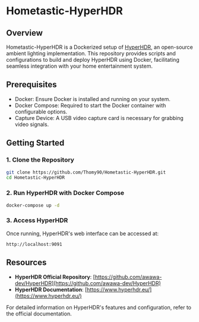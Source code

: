 # Hometastic-HyperHDR

## Overview

Hometastic-HyperHDR is a Dockerized setup of [HyperHDR](https://github.com/awawa-dev/HyperHDR), an open-source ambient lighting implementation.
This repository provides scripts and configurations to build and deploy HyperHDR using Docker, facilitating seamless integration with your home entertainment system.

## Prerequisites

- Docker: Ensure Docker is installed and running on your system.
- Docker Compose: Required to start the Docker container with configurable options.
- Capture Device: A USB video capture card is necessary for grabbing video signals.

## Getting Started

### 1. Clone the Repository
```bash
git clone https://github.com/Thomy90/Hometastic-HyperHDR.git
cd Hometastic-HyperHDR
```

### 2. Run HyperHDR with Docker Compose
```bash
docker-compose up -d
```

### 3. Access HyperHDR
Once running, HyperHDR's web interface can be accessed at:
```
http://localhost:9091
```

## Resources

- **HyperHDR Official Repository**: [https://github.com/awawa-dev/HyperHDR](https://github.com/awawa-dev/HyperHDR)
- **HyperHDR Documentation**: [https://www.hyperhdr.eu/](https://www.hyperhdr.eu/)

For detailed information on HyperHDR's features and configuration, refer to the official documentation.



